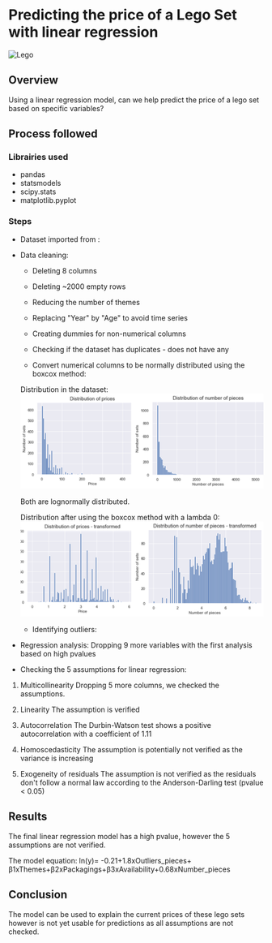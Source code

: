 # Predicting the price of a Lego Set with linear regression

![Lego](https://www.lego.com/cdn/cs/set/assets/blt43d71bdb7a2ee793/pick-a-brick-banner-background-large.jpg?width=1320&height=200&dpr=1)


## Overview
Using a linear regression model, can we help predict the price of a lego set based on specific variables?

## Process followed

### Librairies used
* pandas
* statsmodels
* scipy.stats
* matplotlib.pyplot

### Steps
* Dataset imported from : 
* Data cleaning: 
  * Deleting 8 columns
  * Deleting ~2000 empty rows
  * Reducing the number of themes
  * Replacing "Year" by "Age" to avoid time series
  * Creating dummies for non-numerical columns
  * Checking if the dataset has duplicates - does not have any
  
  * Convert numerical columns to be normally distributed using the boxcox method:
  
  Distribution in the dataset:
  ![Distribution](https://github.com/Camillelib/Linear_Regression_Project/blob/master/Output/Distribution_1.png?raw=true)
  
  Both are lognormally distributed. 
  
  Distribution after using the boxcox method with a lambda 0:
  ![Distribution_transformed](https://github.com/Camillelib/Linear_Regression_Project/blob/master/Output/Distribution_2.png?raw=true)
  
  * Identifying outliers:
  
  
 * Regression analysis:
 Dropping 9 more variables with the first analysis based on high pvalues
 
 
 * Checking the 5 assumptions for linear regression:
 
1. Multicollinearity
Dropping 5 more columns, we checked the assumptions.

2. Linearity
The assumption is verified

3. Autocorrelation
The Durbin-Watson test shows a positive autocorrelation with a coefficient of 1.11

4. Homoscedasticity
The assumption is potentially not verified as the variance is increasing

5. Exogeneity of residuals
The assumption is not verified as the residuals don't follow a normal law according to the Anderson-Darling test (pvalue < 0.05)

## Results
The final linear regression model has a high pvalue, however the 5 assumptions are not verified. 

The model equation: 
ln(y)= -0.21+1.8xOutliers_pieces+ β1xThemes+β2xPackagings+β3xAvailability+0.68xNumber_pieces

## Conclusion
The model can be used to explain the current prices of these lego sets however is not yet usable for predictions as all assumptions are not checked.


